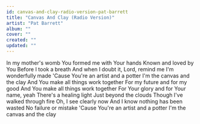 ```yaml
---
id: canvas-and-clay-radio-version-pat-barrett
title: "Canvas And Clay (Radio Version)"
artist: "Pat Barrett"
album: ""
cover: ""
created: ""
updated: ""
---
```


In my mother's womb
You formed me with Your hands
Known and loved by You
Before I took a breath
And when I doubt it, Lord, remind me
I'm wonderfully made
'Cause You're an artist and a potter
I'm the canvas and the clay
And You make all things work together
For my future and for my good
And You make all things work together
For Your glory and for Your name, yeah
There's a healing light
Just beyond the clouds
Though I've walked through fire
Oh, I see clearly now
And I know nothing has been wasted
No failure or mistake
'Cause You're an artist and a potter
I'm the canvas and thе clay